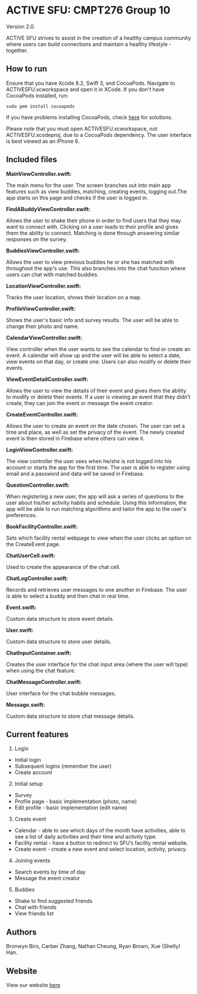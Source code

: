 # ACTIVE SFU: CMPT276 Group 10

Version 2.0.

ACTIVE SFU strives to assist in the creation of a healthy campus community where users can build connections and maintain a healthy lifestyle - together. 

## How to run

Ensure that you have Xcode 8.2, Swift 3, and CocoaPods. Navigate to ACTIVESFU.xcworkspace and open it in XCode. If you don't have CocoaPods installed, run: 

```
sudo gem install cocoapods
``` 

If you have problems installing CocoaPods, check [here](https://guides.cocoapods.org/using/troubleshooting#installing-cocoapods) for solutions.  

Please note that you must open ACTIVESFU.xcworkspace, not ACTIVESFU.xcodeproj, due to a CocoaPods dependency. The user interface is best viewed as an iPhone 6.

## Included files

**MainViewController.swift:**

The main menu for the user. The screen branches out into main app features such as view buddies, matching, creating events, logging out.The app starts on this page and checks if the user is logged in.

**FindABuddyViewController.swift:**

Allows the user to shake their phone in order to find users that they may want to connect with. Clicking on a user leads to their profile and gives them the ability to connect. Matching is done through answering similar responses on the survey.

**BuddiesViewController.swift:**

Allows the user to view previous buddies he or she has matched with throughout the app's use. This also branches into the chat function where users can chat with matched buddies. 

**LocationViewController.swift:**

Tracks the user location, shows their location on a map.

**ProfileViewController.swift:**

Shows the user's basic info and survey results. The user will be able to change their photo and name.

**CalendarViewController.swift:**

View controller when the user wants to see the calendar to find or create an event. A calendar will show up and the user will be able to select a date, view events on that day, or create one. Users can also modify or delete their events.

**ViewEventDetailController.swift:**

Allows the user to view the details of their event and gives them the ability to modify or delete their events. If a user is viewing an event that they didn’t create, they can join the event or message the event creator.

**CreateEventController.swift:**

Allows the user to create an event on the date chosen. The user can set a time and place, as well as set the privacy
of the event. The newly created event is then stored in Firebase where others can view it.

**LoginViewController.swift:**

The view controller the user sees when he/she is not logged into his account or starts the app for the first time. The user is able to register using email and a password and data will be saved in Firebase.

**QuestionController.swift:**

When registering a new user, the app will ask a series of questions to the user about his/her activity habits and
schedule. Using this information, the app will be able to run matching algorithms and tailor the app to the user's preferences.

**BookFacilityController.swift:**

Sets which facility rental webpage to view when the user clicks an option on the CreateEvent page.

**ChatUserCell.swift:**

Used to create the appearance of the chat cell. 

**ChatLogController.swift:**

Records and retrieves user messages to one another in Firebase. The user is able to select a buddy and then chat in real time.

**Event.swift:**

Custom data structure to store event details.

**User.swift:**

Custom data structure to store user details.

**ChatInputContainer.swift:**

Creates the user interface for the chat input area (where the user will type) when using the chat feature.

**ChatMessageController.swift:**

User interface for the chat bubble messages. 

**Message.swift:**

Custom data structure to store chat message details.

## Current features

1. Login
- Initial login
- Subsequent logins (remember the user)
- Create account

2. Initial setup
- Survey
- Profile page - basic implementation (photo, name)
- Edit profile - basic implementation (edit name)

3. Create event
- Calendar - able to see which days of the month have activities, able to see a list of daily activities and their time and activity type. 
- Facility rental - have a button to redirect to SFU’s facility rental website.
- Create event - create a new event and select location, activity, privacy. 

4. Joining events
- Search events by time of day
- Message the event creator

5. Buddies
- Shake to find suggested friends
- Chat with friends
- View friends list

## Authors

Bronwyn Biro, Carber Zhang, Nathan Cheung, Ryan Brown, Xue (Shelly) Han.


## Website 

View our website [here](https://bronwynbiro.github.io//CMPT276Group10/)
